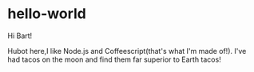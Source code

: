 # hello-world

Hi Bart!

Hubot here,I like Node.js and Coffeescript(that's what I'm made of!).
I've had tacos on the moon and find them far superior to Earth tacos!
